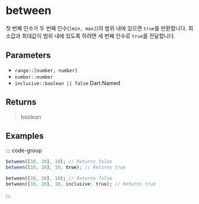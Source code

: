 # between <Lang dart js />

첫 번째 인수가 두 번째 인수(`[min, max]`)의 범위 내에 있으면 `true`를 반환합니다. 최소값과 최대값이 범위 내에 있도록 하려면 세 번째 인수로 `true`를 전달합니다.

## Parameters

- `range::[number, number]`
- `number::number`
- `inclusive::boolean || false` <span class="named">Dart:Named</span>

## Returns

> boolean

## Examples

::: code-group

```javascript [JavaScript]
between([10, 20], 10); // Returns false
between([10, 20], 10, true); // Returns true
```

```dart [Dart]
between([10, 20], 10); // Returns false
between([10, 20], 10, inclusive: true); // Returns true
```

:::
